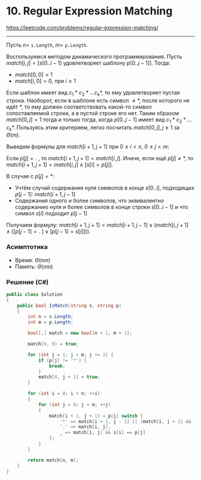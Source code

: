 # 10. Regular Expression Matching

https://leetcode.com/problems/regular-expression-matching/

---

Пусть $n =$ `s.Length`, $m =$ `p.Length`.

Воспользуемся методом динамического программирования. Пусть $match[i, j] = [s[0..i-1]$ удовлетворяет шаблону $p[0..j-1]]$. Тогда:

- $match[0, 0] = 1$
- $match[i, 0] = 0$, при $i \ge 1$

Если шаблон имеет вид $c_1 \ast c_2 \ast \dots c_k \ast$, то ему удовлетворяет пустая строка. Наоборот, если в шаблоне есть символ $\ne \ast$, после которого не идёт $\ast$, то ему должен соответствовать какой-то символ сопоставляемой строки, а в пустой строке его нет. Таким образом $match[0,j]=1$ тогда и только тогда, когда $p[0..j-1]$ имеет вид $c_1 \ast c_2 \ast \dots c_k \ast$. Пользуясь этим критерием, легко посчитать $match[0,j], j \ge 1$ за $\Theta(m)$.

Выведем формулы для $match[i + 1, j + 1]$ при $0 \le i < n$, $0 \le j < m$:

Если $p[j] = .$ , то $match[i + 1, j + 1] = match[i, j]$. Иначе, если ещё $p[j] \ne \ast$, то $match[i + 1, j + 1] = match[i, j] \land [s[i]=p[j]]$.

В случае с $p[j] = \ast$:

- Учтём случай содержания нуля символов в конце $s[0..i]$, подходящих $p[j - 1]$: $match[i + 1, j - 1]$
- Содержания одного и более символов, что эквивалентно содержанию нуля и более символов в конце строки $s[0..i-1]$ и что символ $s[i]$ подходит $p[j - 1]$

Получаем формулу: $match[i + 1, j + 1] = match[i + 1, j - 1] \lor (match[i, j + 1] \land ([p[j - 1] = .$ $] \lor [p[j - 1] = s[i]]))$.

### Асимптотика

- Время: $\Theta(nm)$
- Память: $\Theta(nm)$

### Решение (C#)

```csharp
public class Solution
{
    public bool IsMatch(string s, string p)
    {
        int n = s.Length;
        int m = p.Length;

        bool[,] match = new bool[n + 1, m + 1];

        match[0, 0] = true;

        for (int j = 1; j < m; j += 2) {
            if (p[j] != '*') {
                break;
            }
            match[0, j + 1] = true;
        }

        for (int i = 0; i < n; ++i)
        {
            for (int j = 0; j < m; ++j)
            {
                match[i + 1, j + 1] = p[j] switch {
                    '*' => match[i + 1, j - 1] || (match[i, j + 1] && (p[j - 1] == '.' || p[j - 1] == s[i])),
                    '.' => match[i, j],
                    _ => match[i, j] && s[i] == p[j]
                };
            }
        }

        return match[n, m];
    }
}
```
